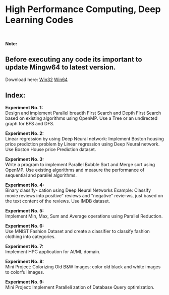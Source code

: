 # High Performance Computing, Deep Learning Codes
<br>

**Note:**
## Before executing any code its important to update Mingw64 to latest version. 
Download here: [Win32](https://github.com/brechtsanders/winlibs_mingw/releases/download/14.2.0posix-12.0.0-ucrt-r3/winlibs-i686-posix-dwarf-gcc-14.2.0-llvm-19.1.7-mingw-w64ucrt-12.0.0-r3.zip)  [Win64](https://github.com/brechtsanders/winlibs_mingw/releases/download/14.2.0posix-12.0.0-ucrt-r3/winlibs-x86_64-posix-seh-gcc-14.2.0-llvm-19.1.7-mingw-w64ucrt-12.0.0-r3.zip) <br>



## Index:
**Experiment No. 1:**<br>
Design and implement Parallel breadth First Search and Depth First Search based on existing algorithms using OpenMP. Use a Tree or an undirected graph for BFS and DFS.<br>

**Experiment No. 2:**<br>
Linear regression by using Deep Neural network: Implement Boston housing price prediction problem by Linear regression using Deep Neural network. Use Boston House price Prediction dataset. <br>

**Experiment No. 3:**<br>
Write a program to implement Parallel Bubble Sort and Merge sort using OpenMP. Use existing algorithms and measure the performance of sequential and parallel algorithms.<br>

**Experiment No. 4:**<br>
Binary classify- cation using Deep Neural Networks Example: Classify movie reviews into positive" reviews and "negative" revie-ws, just based on the text content of the reviews. Use IMDB dataset.<br>

**Experiment No. 5:**<br>
Implement Min, Max, Sum and Average operations using Parallel Reduction.<br>

**Experiment No. 6:**<br>
Use MNIST Fashion Dataset and create a classifier to classify fashion clothing into categories.<br>

**Experiment No. 7:**<br>
Implement HPC application for AI/ML domain.<br>

**Experiment No. 8:**<br>
Mini Project: Colorizing Old B&W Images: color old black and white images to colorful images.<br>

**Experiment No. 9:**<br>
Mini Project: Implement Paralleli zation of Database Query optimization.<br>











